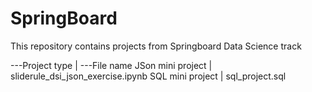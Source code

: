 # SpringBoard

This repository contains projects from Springboard Data Science track

---Project type       |     ---File name 
JSon mini project     |         sliderule_dsi_json_exercise.ipynb
SQL mini project      |        sql_project.sql

